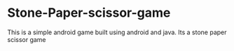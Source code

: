 # Stone-Paper-scissor-game
This is a simple android game built using android and java. Its a stone paper scissor game
